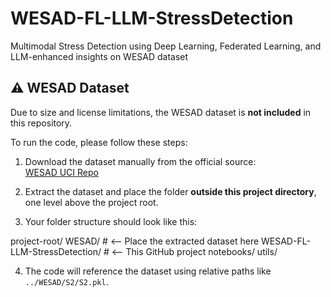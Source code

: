 # WESAD-FL-LLM-StressDetection
Multimodal Stress Detection using Deep Learning, Federated Learning, and LLM-enhanced insights on WESAD dataset








## ⚠️ WESAD Dataset

Due to size and license limitations, the WESAD dataset is **not included** in this repository.

To run the code, please follow these steps:

1. Download the dataset manually from the official source:  
   [WESAD UCI Repo](https://ubi29.informatik.uni-siegen.de/usi/data_wesad.html)

2. Extract the dataset and place the folder **outside this project directory**, one level above the project root.

3. Your folder structure should look like this:

project-root/
    WESAD/                            # <-- Place the extracted dataset here
    WESAD-FL-LLM-StressDetection/     # <-- This GitHub project
        notebooks/
        utils/

4. The code will reference the dataset using relative paths like `../WESAD/S2/S2.pkl`.
